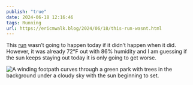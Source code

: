 ```yaml
---
publish: "true"
date: 2024-06-18 12:16:46
tags: Running
url: https://ericmwalk.blog/2024/06/18/this-run-wasnt.html
---
```


This [run](https://strava.com/activities/11681286577) wasn’t going to happen today if it didn’t happen when it did. However, it was already 72°F out with 86% humidity and I am guessing if the sun keeps staying out today it is only going to get worse.

![A winding footpath curves through a green park with trees in the background under a cloudy sky with the sun beginning to set.](https://ericmwalk.blog/uploads/2024/img-0397.jpeg)